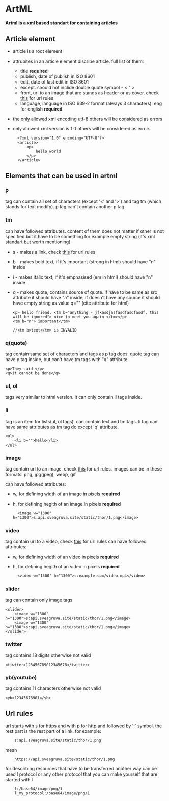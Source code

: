 # ArtML


**Artml is a xml based standart for containing articles**


## Article element
- article is a root element
- attrubites in an article element discribe article. full list of them:
    - title **required**
    - publish, date of publish in ISO 8601
    - edit, date of last edit in ISO 8601
    - except. should not inclide double quote symbol - < " >
    - front, url to an image that are stands as header or as cover. check [this](#url-rules) for url rules
    - language, language in ISO 639-2 format (always 3 characters). eng for english  **required** 
- the only allowed xml encoding utf-8 others will be considered as errors
- only allowed xml version is 1.0 others will be considered as errors

        <?xml version="1.0" encoding="UTF-8"?>
        <article>
            <p>
                hello world
            </p>
        </article>


## Elements that can be used in artml

### p
tag can contain all set of characters (except '<' and '>') and tag tm (which stands for text modify). p tag can't contain another p tag

### tm
can have followed attributes. content of them does not matter if other is not specified but it have to be something for example empty string (it's xml standart but worth mentioning)

- s - makes a link, check [this](#url-rules) for url rules
- b - makes bold text, if it's important (strong in html) should have "n" inside
- i - makes italic text, if it's emphasised (em in html) should have "n" inside
- q - makes quote, contains source of quote. if have to be same as src attribute it should have "a" inside, if doesn't have any source it should have empty string as value q="" (cite attribute for html)

      <p> hello friend, <tm b="anything - jfkasdjasfasdfasdfasdf, this will be ignored"> nice to meet you again </tm></p>
      <tm b="n"> important</tm>
      
      //<tm b>text</tm> is INVALID


### q(quote)
tag contain same set of characters and tags as p tag does. quote tag can have p tag inside, but can't have tm tags with "q" attribute

    <p>They said </p>
    <q>it cannot be done</q>


### ul, ol
tags very similar to html version. it can only contain li tags inside.

### li
tag is an item for lists(ul, ol tags). can contain text and tm tags. li tag can have same attributes as tm tag do except 'q' attribute.

    <ul>
        <li b="">hello</li>
    </ul>

### image
tag contain url to an image, check [this](#url-rules) for url rules.
images can be in these formats: png, jpg(jpeg), webp, gif

can have followed attributes:

- w, for defining width of an image in pixels **required**
- h, for defining hegith of an image in pixels **required**


        <image w="1300" h="1300">s:api.sveagruva.site/static/thor/1.png</image>
    

### video
tag contain url to a video, check [this](#url-rules) for url rules
can have followed attributes:

- w, for defining width of an video in pixels **required**
- h, for defining hegith of an video in pixels **required**

        <video w="1300" h="1300">s:example.com/video.mp4</video>


### slider
tag can contain only image tags

    <slider> 
        <image w="1300" h="1300">s:api.sveagruva.site/static/thor/1.png</image>
        <image w="1300" h="1300">s:api.sveagruva.site/static/thor/1.png</image>
    </slider>


### twitter
tag contains 18 digits otherwise not valid

    <tiwtter>123456789012345678</twitter>

### yb(youtube)
tag contains 11 characters otherwise not valid

    <yb>12345678901</yb>





## Url rules
url starts with s for https and with p for http  and followed by ':' symbol. the rest part is the rest part of a link. for example:

        s:api.sveagruva.site/static/thor/1.png
        
mean

        https://api.sveagruva.site/static/thor/1.png
        
for describing resources that have to be transferred another way can be used l protocol or any other protocol that you can make yourself that are started with l
        
        l:/base64/image/png/1
        l_my_protocol:/base64/image/png/1
